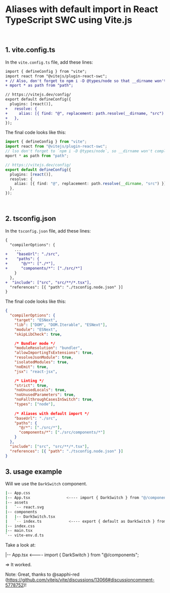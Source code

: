 # Aliases with default import in React TypeScript SWC using Vite.js

<br />

## 1. vite.config.ts

In the `vite.config.ts` file, add these lines:


```diff
import { defineConfig } from "vite";
import react from "@vitejs/plugin-react-swc";
+ // Also, don't forget to npm i -D @types/node so that __dirname won't throw an error.
+ mport * as path from "path";

// https://vitejs.dev/config/
export default defineConfig({
  plugins: [react()],
+   resolve: {
+     alias: [{ find: "@", replacement: path.resolve(__dirname, "src") }],
+   },
});

```

The final code looks like this:

```ts
import { defineConfig } from "vite";
import react from "@vitejs/plugin-react-swc";
// lso don't forget to `npm i -D @types/node`, so __dirname won't complain
mport * as path from "path";

// https://vitejs.dev/config/
export default defineConfig({
  plugins: [react()],
  resolve: {
    alias: [{ find: "@", replacement: path.resolve(__dirname, "src") }],
  },
});

```

<br />

## 2. tsconfig.json

In the `tsconfig.json` file, add these lines:

```diff
{
  "compilerOptions": {
    ...
+    "baseUrl": "./src",
+    "paths": {
+      "@/*": ["./*"],
+      "components/*": ["./src/*"]
    }
  },
+  "include": ["src", "src/**/*.tsx"],
  "references": [{ "path": "./tsconfig.node.json" }]
}

```

The final code looks like this:

```json
{
  "compilerOptions": {
    "target": "ESNext",
    "lib": ["DOM", "DOM.Iterable", "ESNext"],
    "module": "ESNext",
    "skipLibCheck": true,

    /* Bundler mode */
    "moduleResolution": "bundler",
    "allowImportingTsExtensions": true,
    "resolveJsonModule": true,
    "isolatedModules": true,
    "noEmit": true,
    "jsx": "react-jsx",

    /* Linting */
    "strict": true,
    "noUnusedLocals": true,
    "noUnusedParameters": true,
    "noFallthroughCasesInSwitch": true,
    "types": ["node"],
    
    /* Aliases with default import */
    "baseUrl": "./src",
    "paths": {
      "@/*": ["./src/*"],
      "components/*": ["./src/components/*"]
    }
  },
  "include": ["src", "src/**/*.tsx"],
  "references": [{ "path": "./tsconfig.node.json" }]
}
```

## 3. usage example

Will we use the `DarkSwitch` component.

```bash
|-- App.css
|-- App.tsx                <---- import { DarkSwitch } from "@/components";
|-- assets
|   `-- react.svg
|-- components
|   |-- DarkSwitch.tsx
|   `-- index.ts            <---- export { default as DarkSwitch } from './DarkSwitch';
|-- index.css
|-- main.tsx
`-- vite-env.d.ts
```


Take a look at:

|-- App.tsx                <---- import { DarkSwitch } from "@/components";  

=> It worked.

Note: Great, thanks to @sapphi-red (https://github.com/vitejs/vite/discussions/13066#discussioncomment-5778752)!


